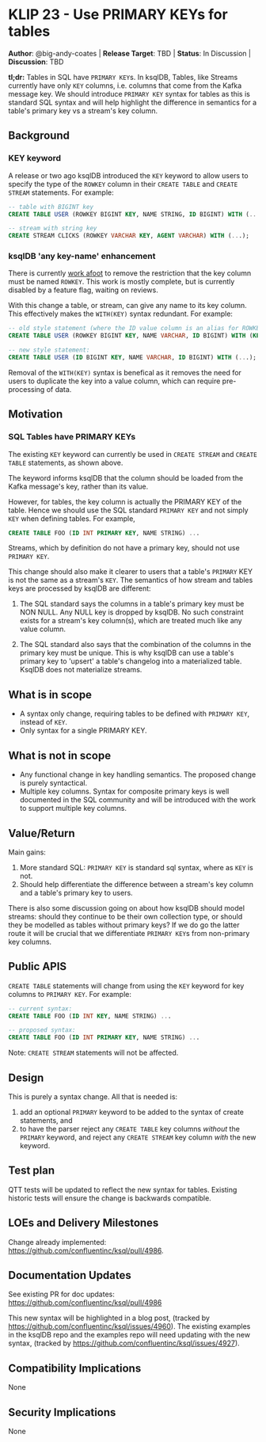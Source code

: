 # KLIP 23 - Use PRIMARY KEYs for tables

**Author**: @big-andy-coates |
**Release Target**: TBD |
**Status**: In Discussion |
**Discussion**: TBD

**tl;dr:** Tables in SQL have `PRIMARY KEY`s. In ksqlDB, Tables, like Streams currently have only
`KEY` columns, i.e. columns that come from the Kafka message key. We should introduce `PRIMARY KEY`
syntax for tables as this is standard SQL syntax and will help highlight the difference in semantics
for a table's primary key vs a stream's key column.
           
## Background

### KEY keyword

A release or two ago ksqlDB introduced the `KEY` keyword to allow users to specify the type of the
`ROWKEY` column in their `CREATE TABLE` and `CREATE STREAM` statements. For example:

```sql
-- table with BIGINT key
CREATE TABLE USER (ROWKEY BIGINT KEY, NAME STRING, ID BIGINT) WITH (...);

-- stream with string key
CREATE STREAM CLICKS (ROWKEY VARCHAR KEY, AGENT VARCHAR) WITH (...);
```

### ksqlDB 'any key-name' enhancement

There is currently [work afoot](https://github.com/confluentinc/ksql/issues/3536) to remove the
restriction that the key column must be named `ROWKEY`. This work is mostly complete, but is
currently disabled by a feature flag, waiting on reviews.

With this change a table, or stream, can give any name to its key column. This effectively makes the
`WITH(KEY)` syntax redundant.  For example:

```sql
-- old style statement (where the ID value column is an alias for ROWKEY)
CREATE TABLE USER (ROWKEY BIGINT KEY, NAME VARCHAR, ID BIGINT) WITH (KEY='ID', ...);

-- new style statement:
CREATE TABLE USER (ID BIGINT KEY, NAME VARCHAR, ID BIGINT) WITH (...);
```

Removal of the `WITH(KEY)` syntax is benefical as it removes the need for users to duplicate the key
into a value column, which can require pre-processing of data.

## Motivation

### SQL Tables have PRIMARY KEYs

The existing `KEY` keyword can currently be used in `CREATE STREAM` and `CREATE TABLE` statements,
as shown above.

The keyword informs ksqlDB that the column should be loaded from the Kafka message's key, rather
than its value.

However, for tables, the key column is actually the PRIMARY KEY of the table. Hence we should use
the SQL standard `PRIMARY KEY` and not simply `KEY` when defining tables. For example,

```sql
CREATE TABLE FOO (ID INT PRIMARY KEY, NAME STRING) ...
```

Streams, which by definition do not have a primary key, should not use `PRIMARY KEY`.

This change should also make it clearer to users that a table's `PRIMARY` KEY is not the same as a
stream's `KEY`. The semantics of how stream and tables keys are processed by ksqlDB are different:

1. The SQL standard says the columns in a table's primary key must be NON NULL. Any NULL key is
dropped by ksqlDB. No such constraint exists for a stream's key column(s), which are treated much
like any value column.

2. The SQL standard also says that the combination of the columns in the primary key must be unique.
This is why ksqlDB can use a table's primary key to 'upsert' a table's changelog into a materialized
table. KsqlDB does not materialize streams.

## What is in scope

* A syntax only change, requiring tables to be defined with `PRIMARY KEY`, instead of `KEY`.
* Only syntax for a single PRIMARY KEY.

## What is not in scope

* Any functional change in key handling semantics. The proposed change is purely syntactical.
* Multiple key columns. Syntax for composite primary keys is well documented in the SQL community
and will be introduced with the work to support multiple key columns.

## Value/Return

Main gains:

1. More standard SQL: `PRIMARY KEY` is standard sql syntax, where as `KEY` is not.
2. Should help differentiate the difference between a stream's key column and a table's primary key
to users.

There is also some discussion going on about how ksqlDB should model streams: should they continue
to be their own collection type, or should they be modelled as tables without primary keys? If we
do go the latter route it will be crucial that we differentiate `PRIMARY KEY`s from non-primary key
columns.

## Public APIS

`CREATE TABLE` statements will change from using the `KEY` keyword for key columns to `PRIMARY KEY`.
For example:

```sql
-- current syntax:
CREATE TABLE FOO (ID INT KEY, NAME STRING) ...

-- proposed syntax:
CREATE TABLE FOO (ID INT PRIMARY KEY, NAME STRING) ...
```

Note: `CREATE STREAM` statements will not be affected.

## Design

This is purely a syntax change.  All that is needed is:

 1. add an optional `PRIMARY` keyword to be added to the syntax of create statements, and
 1. to have the parser reject any `CREATE TABLE` key columns _without_ the `PRIMARY`
keyword, and reject any `CREATE STREAM` key column _with_ the new keyword.

## Test plan

QTT tests will be updated to reflect the new syntax for tables. Existing historic tests will ensure
the change is backwards compatible.

## LOEs and Delivery Milestones

Change already implemented: https://github.com/confluentinc/ksql/pull/4986.

## Documentation Updates

See existing PR for doc updates: https://github.com/confluentinc/ksql/pull/4986

This new syntax will be highlighted in a blog post, (tracked by
https://github.com/confluentinc/ksql/issues/4960). The existing examples in the ksqlDB repo and the
examples repo will need updating with the new syntax,
(tracked by https://github.com/confluentinc/ksql/issues/4927).

## Compatibility Implications

None

## Security Implications

None